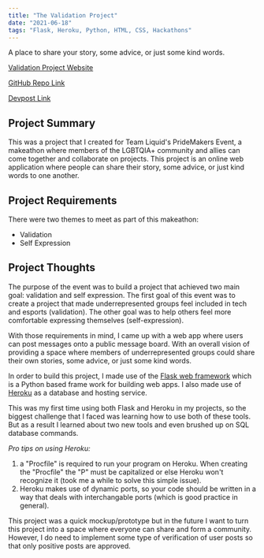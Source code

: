 ```yaml
---
title: "The Validation Project"
date: "2021-06-18"
tags: "Flask, Heroku, Python, HTML, CSS, Hackathons"
---
```

A place to share your story, some advice, or just some kind words.


[Validation Project Website](https://validation-pridemakers.herokuapp.com/)


[GitHub Repo Link](https://github.com/JasonTuyen/validation-pridemakers)


[Devpost Link](https://devpost.com/software/the-validation-project)


## Project Summary
This was a project that I created for Team Liquid's PrideMakers Event, a makeathon where members of the LGBTQIA+ community and allies can come together and collaborate on projects.
This project is an online web application where people can share their story, some advice, or just kind words to one another.


## Project Requirements
There were two themes to meet as part of this makeathon: 
* Validation 
* Self Expression


## Project Thoughts
The purpose of the event was to build a project that achieved two main goal: validation and self expression. 
The first goal of this event was to create a project that made underrepresented groups feel included in tech and esports (validation).
The other goal was to help others feel more comfortable expressing themselves (self-expression).


With those requirements in mind, I came up with a web app where users can post messages onto a public message board. 
With an overall vision of providing a space where members of underrepresented groups could share their own stories, some advice, or just some kind words.


In order to build this project, I made use of the [Flask web framework](https://flask.palletsprojects.com/en/2.0.x/) which is a Python based frame work for building web apps. 
I also made use of [Heroku](https://www.heroku.com/) as a database and hosting service. 


This was my first time using both Flask and Heroku in my projects, so the biggest challenge that I faced was learning how to use both of these tools.
But as a result I learned about two new tools and even brushed up on SQL database commands. 

*Pro tips on using Heroku:*
1. a "Procfile" is required to run your program on Heroku. When creating the "Procfile" the "P" must be capitalized or else Heroku won't recognize it (took me a while to solve this simple issue).
1. Heroku makes use of dynamic ports, so your code should be written in a way that deals with interchangable ports (which is good practice in general).


This project was a quick mockup/prototype but in the future I want to turn this project into a space where everyone can share and form a community. 
However, I do need to implement some type of verification of user posts so that only positive posts are approved.
